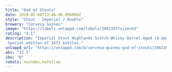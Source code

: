 ```yaml
---
title: "God of Stouts"
date: 2019-02-08T13:46:46.096866Z
style: "Stout - Imperial / Double"
brewery: "Cervesa Guineu"
image: "https://labels.untappd.com/labels/2962397?size=hd"
rating: "4.1"
description: "Imperial Stout Highlands Scotch Whisky Barrel Aged (4 months). Special edition of 2673 bottles."
untappd_url: "https://untappd.com/b/cervesa-guineu-god-of-stouts/2962397"
abv: "12.5"
ibu: "0"
robots: noindex,nofollow
---
```


